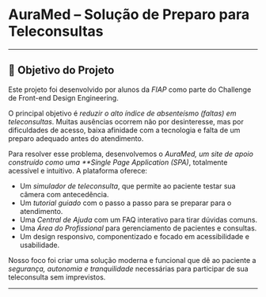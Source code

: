 # AuraMed – Solução de Preparo para Teleconsultas
---

## 📌 Objetivo do Projeto

Este projeto foi desenvolvido por alunos da *FIAP* como parte do Challenge de Front-end Design Engineering.

O principal objetivo é *reduzir o alto índice de absenteísmo (faltas) em teleconsultas*. Muitas ausências ocorrem não por desinteresse, mas por dificuldades de acesso, baixa afinidade com a tecnologia e falta de um preparo adequado antes do atendimento.

Para resolver esse problema, desenvolvemos o *AuraMed, um site de apoio construído como uma **Single Page Application (SPA)*, totalmente acessível e intuitivo. A plataforma oferece:

-   Um *simulador de teleconsulta*, que permite ao paciente testar sua câmera com antecedência.
-   Um *tutorial guiado* com o passo a passo para se preparar para o atendimento.
-   Uma *Central de Ajuda* com um FAQ interativo para tirar dúvidas comuns.
-   Uma *Área do Profissional* para gerenciamento de pacientes e consultas.
-   Um design responsivo, componentizado e focado em acessibilidade e usabilidade.

Nosso foco foi criar uma solução moderna e funcional que dê ao paciente a *segurança, autonomia e tranquilidade* necessárias para participar de sua teleconsulta sem imprevistos.

---

